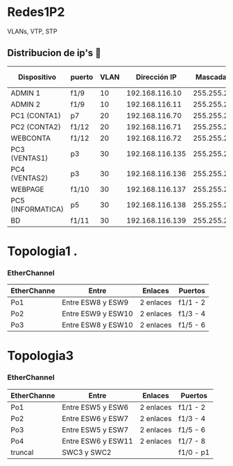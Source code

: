 # Redes1P2
VLANs, VTP, STP


## Distribucion de ip's  📄
| Dispositivo | puerto | VLAN  | Dirección IP  | Mascada de red| Gateway | Virtualizada Si/No | sw |
| ------------- | ------------- | ------------- | -------------| ------------- | ------------- | ------------- | ------------- |
| ADMIN 1 | f1/9 | 10 | 192.168.116.10 | 255.255.255.192 | 192.168.116.1 | NO | ESW8 |
| ADMIN 2 | f1/9 | 10 | 192.168.116.11 | 255.255.255.192 | 192.168.116.1 | NO | ESW10 |
| PC1 (CONTA1) | p7 | 20 | 192.168.116.70 | 255.255.255.192 | 192.168.116.65 | SI | ETHR3 |
| PC2 (CONTA2) | f1/12 | 20 | 192.168.116.71 | 255.255.255.192 | 192.168.116.65 | NO | ESW11 |
| WEBCONTA | f1/12 | 20 | 192.168.116.72 | 255.255.255.192 | 192.168.116.65 | SI | ESW9 |
| PC3 (VENTAS1) | p3 | 30 | 192.168.116.135 | 255.255.255.192 | 192.168.116.129 | SI | ETHR3 |
| PC4 (VENTAS2) | p3 | 30 | 192.168.116.136 | 255.255.255.192 | 192.168.116.129 | NO | ETHR4 |
| WEBPAGE | f1/10 | 30 | 192.168.116.137 | 255.255.255.192 | 192.168.116.129 | SI | ESW9 | 
| PC5 (INFORMATICA) | p5 | 30 | 192.168.116.138 | 255.255.255.192 | 192.168.116.129 | NO | ETHR4 |
| BD | f1/11 | 30 | 192.168.116.139 | 255.255.255.192 | 192.168.116.129 | SI | ESW9 |

# Topologia1 .


### EtherChannel
| EtherChanne | Entre | Enlaces | Puertos |
| ------------- | ------------- | ------------- | ------------- |
| Po1 | Entre ESW8 y ESW9 | 2 enlaces | f1/1 - 2 |
| Po2 | Entre ESW9 y ESW10 | 2 enlaces | f1/3 - 4 |
| Po3 | Entre ESW8 y ESW10 | 2 enlaces | f1/5 - 6 |

# Topologia3


### EtherChannel
| EtherChanne | Entre | Enlaces | Puertos |
| ------------- | ------------- | ------------- | ------------- |
| Po1 | Entre ESW5 y ESW6 | 2 enlaces | f1/1 - 2 |
| Po2 | Entre ESW6 y ESW7 | 2 enlaces | f1/3 - 4 |
| Po3 | Entre ESW5 y ESW7 | 2 enlaces | f1/5 - 6 |
| Po4 | Entre ESW6 y ESW11 | 2 enlaces | f1/7 - 8 |
| truncal | SWC3 y SWC2 |  | f1/0 - p1



